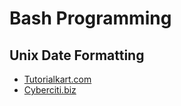 # Bash Programming

## Unix Date Formatting
- [Tutorialkart.com](https://www.tutorialkart.com/bash-shell-scripting/bash-date-format-options-examples/)
- [Cyberciti.biz](https://www.cyberciti.biz/faq/linux-unix-formatting-dates-for-display/)
